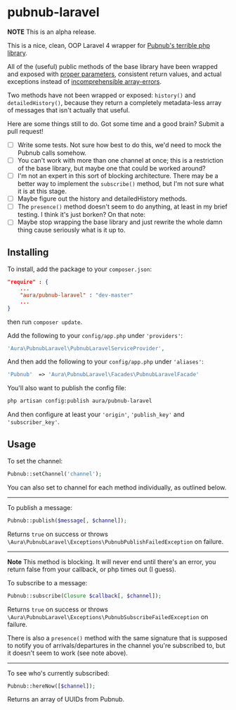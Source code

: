 pubnub-laravel
==============

**NOTE** This is an alpha release.

This is a nice, clean, OOP Laravel 4 wrapper for [Pubnub's terrible php library](https://github.com/pubnub/php-composer).

All of the (useful) public methods of the base library have been wrapped and exposed with [proper parameters](https://github.com/pubnub/php-composer/blob/master/lib/Pubnub/Pubnub.php#L83-L86), consistent return values, and actual exceptions instead of [incomprehensible array-errors](https://github.com/pubnub/php-composer/blob/master/lib/Pubnub/Pubnub.php#L122).

Two methods have not been wrapped or exposed: `history()` and `detailedHistory()`, because they return a completely metadata-less array of messages that isn't actually that useful.

Here are some things still to do. Got some time and a good brain? Submit a pull request!

- [ ] Write some tests. Not sure how best to do this, we'd need to mock the Pubnub calls somehow.
- [ ] You can't work with more than one channel at once; this is a restriction of the base library, but maybe one that could be worked around?
- [ ] I'm not an expert in this sort of blocking architecture. There may be a better way to implement the `subscribe()` method, but I'm not sure what it is at this stage.
- [ ] Maybe figure out the history and detailedHistory methods.
- [ ] The `presence()` method doesn't seem to do anything, at least in my brief testing. I think it's just borken? On that note:
- [ ] Maybe stop wrapping the base library and just rewrite the whole damn thing cause seriously what is it up to.

## Installing

To install, add the package to your `composer.json`:

```json
"require" : {
    ...
    "aura/pubnub-laravel" : "dev-master"
    ...
}
```

then run `composer update`.

Add the following to your `config/app.php` under `'providers'`:

```php
'Aura\PubnubLaravel\PubnubLaravelServiceProvider',
```

And then add the following to your `config/app.php` under `'aliases'`:

```php
'Pubnub'  => 'Aura\PubnubLaravel\Facades\PubnubLaravelFacade'
```

You'll also want to publish the config file:

```bash
php artisan config:publish aura/pubnub-laravel
```

And then configure at least your `'origin'`, `'publish_key'` and `'subscriber_key'`.

## Usage

To set the channel:

```php
Pubnub::setChannel('channel');
```

You can also set to channel for each method individually, as outlined below.

---

To publish a message:

```php
Pubnub::publish($message[, $channel]);
```

Returns `true` on success or throws `\Aura\PubnubLaravel\Exceptions\PubnubPublishFailedException` on failure.

---

**Note** This method is blocking. It will never end until there's an error, you return false from your callback, or php times out (I guess).

To subscribe to a message:

```php
Pubnub::subscribe(Closure $callback[, $channel]);
```

Returns `true` on success or throws `\Aura\PubnubLaravel\Exceptions\PubnubSubscribeFailedException` on failure.

There is also a `presence()` method with the same signature that is supposed to notify you of arrivals/departures in the channel you're subscribed to, but it doesn't seem to work (see note above).

---

To see who's currently subscribed:

```php
Pubnub::hereNow([$channel]);
```

Returns an array of UUIDs from Pubnub.
